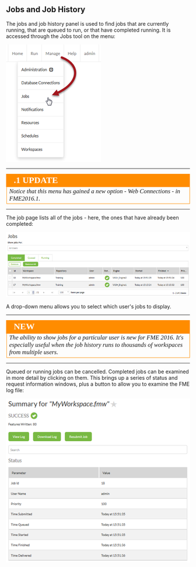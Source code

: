 ## Jobs and Job History ##

The jobs and job history panel is used to find jobs that are currently running, that are queued to run, or that have completed running. It is accessed through the Jobs tool on the menu:

![](./Images/Img1.28.JobsMenu.png)

---

<!--Updated Section--> 

<table style="border-spacing: 0px">
<tr>
<td style="vertical-align:middle;background-color:darkorange;border: 2px solid darkorange">
<i class="fa fa-bolt fa-lg fa-pull-left fa-fw" style="color:white;padding-right: 12px;vertical-align:text-top"></i>
<span style="color:white;font-size:x-large;font-weight: bold;font-family:serif">.1 UPDATE</span>
</td>
</tr>

<tr>
<td style="border: 1px solid darkorange">
<span style="font-family:serif; font-style:italic; font-size:larger">
Notice that this menu has gained a new option - Web Connections - in FME2016.1.
</span>
</td>
</tr>
</table>

---

The job page lists all of the jobs - here, the ones that have already been completed:

![](./Images/Img1.29.JobHistory.png)

A drop-down menu allows you to select which user's jobs to display.

---

<!--New Section--> 

<table style="border-spacing: 0px">
<tr>
<td style="vertical-align:middle;background-color:darkorange;border: 2px solid darkorange">
<i class="fa fa-bolt fa-lg fa-pull-left fa-fw" style="color:white;padding-right: 12px;vertical-align:text-top"></i>
<span style="color:white;font-size:x-large;font-weight: bold;font-family:serif">NEW</span>
</td>
</tr>

<tr>
<td style="border: 1px solid darkorange">
<span style="font-family:serif; font-style:italic; font-size:larger">
The ability to show jobs for a particular user is new for FME 2016. It's especially useful when the job history runs to thousands of workspaces from multiple users.
</span>
</td>
</tr>
</table>

---

Queued or running jobs can be cancelled. Completed jobs can be examined in more detail by clicking on them. This brings up a series of status and request information windows, plus a button to allow you to examine the FME log file:

![](./Images/Img1.30.JobHistoryDetailedView.png)